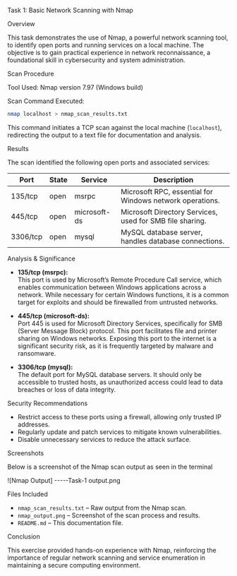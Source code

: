 Task 1: Basic Network Scanning with Nmap

 Overview

This task demonstrates the use of Nmap, a powerful network scanning tool, to identify open ports and running services on a local machine. The objective is to gain practical experience in network reconnaissance, a foundational skill in cybersecurity and system administration.



 Scan Procedure

Tool Used: 
Nmap version 7.97 (Windows build)

Scan Command Executed:
```sh
nmap localhost > nmap_scan_results.txt
```
This command initiates a TCP scan against the local machine (`localhost`), redirecting the output to a text file for documentation and analysis.



 Results

The scan identified the following open ports and associated services:

| Port     | State | Service       | Description                                              |
|----------|-------|---------------|----------------------------------------------------------|
| 135/tcp  | open  | msrpc         | Microsoft RPC, essential for Windows network operations. |
| 445/tcp  | open  | microsoft-ds  | Microsoft Directory Services, used for SMB file sharing. |
| 3306/tcp | open  | mysql         | MySQL database server, handles database connections.     |



Analysis & Significance

- **135/tcp (msrpc):**  
  This port is used by Microsoft’s Remote Procedure Call service, which enables communication between Windows applications across a network. While necessary for certain Windows functions, it is a common target for exploits and should be firewalled from untrusted networks.

- **445/tcp (microsoft-ds):**  
  Port 445 is used for Microsoft Directory Services, specifically for SMB (Server Message Block) protocol. This port facilitates file and printer sharing on Windows networks. Exposing this port to the internet is a significant security risk, as it is frequently targeted by malware and ransomware.

- **3306/tcp (mysql):**  
  The default port for MySQL database servers. It should only be accessible to trusted hosts, as unauthorized access could lead to data breaches or loss of data integrity.



Security Recommendations

- Restrict access to these ports using a firewall, allowing only trusted IP addresses.
- Regularly update and patch services to mitigate known vulnerabilities.
- Disable unnecessary services to reduce the attack surface.




Screenshots

Below is a screenshot of the Nmap scan output as seen in the terminal

  ![Nmap Output] -----Task-1 output.png



Files Included

- `nmap_scan_results.txt` – Raw output from the Nmap scan.
- `nmap_output.png` – Screenshot of the scan process and results.
- `README.md` – This documentation file.



 Conclusion

This exercise provided hands-on experience with Nmap, reinforcing the importance of regular network scanning and service enumeration in maintaining a secure computing environment.



